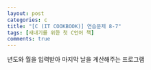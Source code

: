 ```yaml
---
layout: post
categories: c
title: "[C (IT COOKBOOK)] 연습문제 8-7"
tags: [새내기를 위한 첫 C언어 책]
comments: true
---
```


년도와 월을 입력받아 마지막 날을 계산해주는 프로그램

<script src="https://gist.github.com/Junhyeon2/73f81756433003bc189288a7527f1eb4.js"></script>
